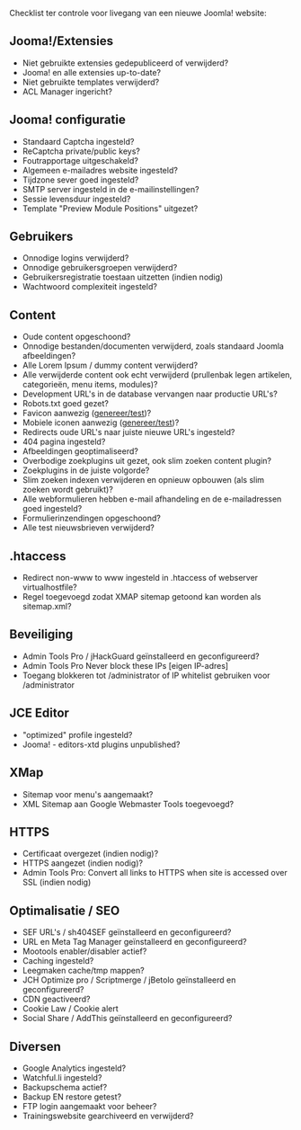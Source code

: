 Checklist ter controle voor livegang van een nieuwe Joomla! website:

## Jooma!/Extensies
* Niet gebruikte extensies gedepubliceerd of verwijderd?
* Jooma! en alle extensies up-to-date?
* Niet gebruikte templates verwijderd?
* ACL Manager ingericht?

## Jooma! configuratie
* Standaard Captcha ingesteld?
* ReCaptcha private/public keys?
* Foutrapportage uitgeschakeld?
* Algemeen e-mailadres website ingesteld?
* Tijdzone sever goed ingesteld?
* SMTP server ingesteld in de e-mailinstellingen?
* Sessie levensduur ingesteld?
* Template "Preview Module Positions" uitgezet?

## Gebruikers
* Onnodige logins verwijderd?
* Onnodige gebruikersgroepen verwijderd?
* Gebruikersregistratie toestaan uitzetten (indien nodig)
* Wachtwoord complexiteit ingesteld?

## Content
* Oude content opgeschoond?
* Onnodige bestanden/documenten verwijderd, zoals standaard Joomla afbeeldingen?
* Alle Lorem Ipsum / dummy content verwijderd?
* Alle verwijderde content ook echt verwijderd (prullenbak legen artikelen, categorieën, menu items, modules)?
* Development URL's in de database vervangen naar productie URL's?
* Robots.txt goed gezet?
* Favicon aanwezig ([genereer/test](http://realfavicongenerator.net/))?
* Mobiele iconen aanwezig ([genereer/test](http://realfavicongenerator.net/))?
* Redirects oude URL's naar juiste nieuwe URL's ingesteld?
* 404 pagina ingesteld?
* Afbeeldingen geoptimaliseerd?
* Overbodige zoekplugins uit gezet, ook slim zoeken content plugin?
* Zoekplugins in de juiste volgorde?
* Slim zoeken indexen verwijderen en opnieuw opbouwen (als slim zoeken wordt gebruikt)?
* Alle webformulieren hebben e-mail afhandeling en de e-mailadressen goed ingesteld?
* Formulierinzendingen opgeschoond?
* Alle test nieuwsbrieven verwijderd?

## .htaccess
* Redirect non-www to www ingesteld in .htaccess of webserver virtualhostfile?
* Regel toegevoegd zodat XMAP sitemap getoond kan worden als sitemap.xml?

## Beveiliging
* Admin Tools Pro / jHackGuard geïnstalleerd en geconfigureerd?
* Admin Tools Pro Never block these IPs [eigen IP-adres]
* Toegang blokkeren tot /administrator of IP whitelist gebruiken voor /administrator

## JCE Editor
* "optimized" profile ingesteld?
* Jooma! - editors-xtd plugins unpublished?

## XMap
* Sitemap voor menu's aangemaakt?
* XML Sitemap aan Google Webmaster Tools toegevoegd?

## HTTPS
* Certificaat overgezet (indien nodig)?
* HTTPS aangezet (indien nodig)?
* Admin Tools Pro: Convert all links to HTTPS when site is accessed over SSL (indien nodig)

## Optimalisatie / SEO
* SEF URL's / sh404SEF geïnstalleerd en geconfigureerd?
* URL en Meta Tag Manager geïnstalleerd en geconfigureerd?
* Mootools enabler/disabler actief?
* Caching ingesteld?
* Leegmaken cache/tmp mappen?
* JCH Optimize pro / Scriptmerge / jBetolo geïnstalleerd en geconfigureerd?
* CDN geactiveerd?
* Cookie Law / Cookie alert
* Social Share / AddThis geïnstalleerd en geconfigureerd?

## Diversen
* Google Analytics ingesteld?
* Watchful.li ingesteld?
* Backupschema actief?
* Backup EN restore getest?
* FTP login aangemaakt voor beheer?
* Trainingswebsite gearchiveerd en verwijderd?
